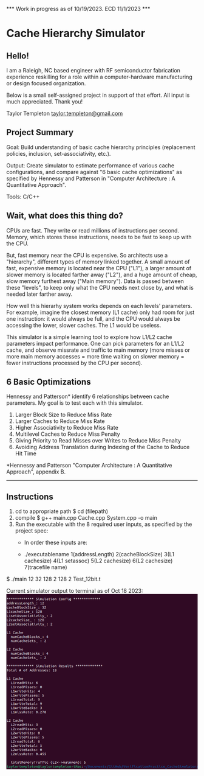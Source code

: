 *** Work in progress as of 10/19/2023. ECD 11/1/2023 ***

# Cache Hierarchy Simulator

## Hello!

I am a Raleigh, NC based engineer with RF semiconductor fabrication experience reskilling for a role within a computer-hardware manufacturing or design focused organization.

Below is a small self-assigned project in support of that effort. All input is much appreciated.  Thank you!

Taylor Templeton
taylor.templeton@gmail.com


## Project Summary

Goal: Build understanding of basic cache hierarchy principles (replacement policies, inclusion, set-associativity, etc.).

Output: Create simulator to estimate performance of various cache configurations, and compare against "6 basic cache optimizations" as specified by Hennessy and Patterson in "Computer Architecture : A Quantitative Approach".

Tools: C/C++

## Wait, what does this thing do?

CPUs are fast.  They write or read millions of instructions per second.  Memory, which stores these instructions, needs to be fast to keep up with the CPU.  

But, fast memory near the CPU is expensive.  So architects use a "hierarchy", different types of memory linked together.  A small amount of fast, expensive memory is located near the CPU ("L1"), a larger amount of slower memory is located farther away ("L2"), and a huge amount of cheap, slow memory furthest away ("Main memory").  Data is passed between these "levels", to keep only what the CPU needs next close by, and what is needed later farther away.

How well this hierarhy system works depends on each levels' parameters.  For example, imagine the closest memory (L1 cache) only had room for just one instruction: it would always be full, and the CPU would always be accessing the lower, slower caches.  The L1 would be useless.  

This simulator is a simple learning tool to explore how L1/L2 cache parameters impact performance.  One can pick parameters for an L1/L2 cache, and observe missrate and traffic to main memory (more misses or more main memory accesses = more time waiting on slower memory = fewer instructions processed by the CPU per second).

## 6 Basic Optimizations

Hennessy and Patterson* identify 6 relationships between cache parameters.   My goal is to test each with this simulator.
1. Larger Block Size to Reduce Miss Rate
2. Larger Caches to Reduce Miss Rate
3. Higher Associativity to Reduce Miss Rate
4. Multilevel Caches to Reduce Miss Penalty
5. Giving Priority to Read Misses over Writes to Reduce Miss Penalty
6. Avoiding Address Translation during Indexing of the Cache to Reduce Hit Time

*Hennessy and Patterson "Computer Architecture : A Quantitative Approach", appendix B.

-----------------

## Instructions

1. cd to appropriate path
   $ cd (filepath)
3. compile
   $   g++ main.cpp Cache.cpp System.cpp -o main
4. Run the executable with the 8 required user inputs, as specified by the project spec:
     * In order these inputs are:
     
     * ./executablename 1(addressLength) 2(cacheBlockSize) 3(L1 cachesize) 4(L1 setassoc) 5(L2 cachesize) 6(L2 cachesize) 7(tracefile name)

$   ./main 12 32 128 2 128 2 Test_12bit.t

Current simulator output to terminal as of Oct 18 2023:
![](https://github.com/taylortempleton/CacheHierarchySimulator/blob/main/Docs/TerminalOutput_Oct18_2023.png)

